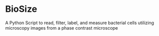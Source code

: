 # BioSize
A Python Script to read, filter, label, and measure bacterial cells utilizing microscopy images from a phase contrast microscope
